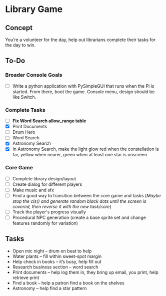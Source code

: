 # Library Game

## Concept
You’re a volunteer for the day, help out librarians complete their tasks for the day to win.

## To-Do
### Broader Console Goals
- [ ] Write a python application with PySimpleGUI that runs when the Pi is started. From there, boot the game. Console menu, design should be like Switch.
### Complete Tasks
- [ ] **Fix Word Search allow_range table**
- [x] Print Documents
- [ ] Drum Hero
- [ ] Word Search
- [x] Astronomy Search
- [x] In Astronomy Search, make the light glow red when the constellation is far, yellow when nearer, green when at least one star is onscreen
### Core Game
- [ ] Complete library design/layout
- [ ] Create dialog for different players
- [ ] Make music and sfx
- [ ] Find a good way to transition between the core game and tasks (*Maybe stop the cls() and generate random black dots until the screen is covered, then reverse it with the new task/core*)
- [ ] Track the player's progress visually
- [ ] Procedural NPC generation (create a base sprite set and change features randomly for variation)

## Tasks
-	Open mic night – drum on beat to help
-	Water plants – fill within sweet-spot margin
-	Help check in books – it’s busy, help fill out
-	Research business section – word search
-	Print documents – help log them in, they bring up email, you print, help retrieve print
-	Find a book – help a patron find a book on the shelves
-	Astronomy – help find a star pattern